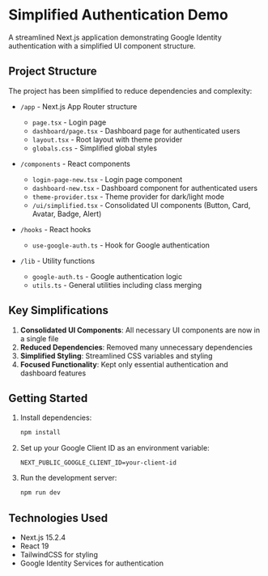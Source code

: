 # Simplified Authentication Demo

A streamlined Next.js application demonstrating Google Identity authentication with a simplified UI component structure.

## Project Structure

The project has been simplified to reduce dependencies and complexity:

- `/app` - Next.js App Router structure
  - `page.tsx` - Login page
  - `dashboard/page.tsx` - Dashboard page for authenticated users
  - `layout.tsx` - Root layout with theme provider
  - `globals.css` - Simplified global styles

- `/components` - React components
  - `login-page-new.tsx` - Login page component
  - `dashboard-new.tsx` - Dashboard component for authenticated users
  - `theme-provider.tsx` - Theme provider for dark/light mode
  - `/ui/simplified.tsx` - Consolidated UI components (Button, Card, Avatar, Badge, Alert)

- `/hooks` - React hooks
  - `use-google-auth.ts` - Hook for Google authentication

- `/lib` - Utility functions
  - `google-auth.ts` - Google authentication logic
  - `utils.ts` - General utilities including class merging

## Key Simplifications

1. **Consolidated UI Components**: All necessary UI components are now in a single file
2. **Reduced Dependencies**: Removed many unnecessary dependencies
3. **Simplified Styling**: Streamlined CSS variables and styling
4. **Focused Functionality**: Kept only essential authentication and dashboard features

## Getting Started

1. Install dependencies:
   ```bash
   npm install
   ```

2. Set up your Google Client ID as an environment variable:
   ```
   NEXT_PUBLIC_GOOGLE_CLIENT_ID=your-client-id
   ```

3. Run the development server:
   ```bash
   npm run dev
   ```

## Technologies Used

- Next.js 15.2.4
- React 19
- TailwindCSS for styling
- Google Identity Services for authentication 